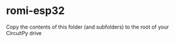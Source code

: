 # romi-esp32

Copy the contents of this folder (and subfolders) to the root of your CircuitPy drive
